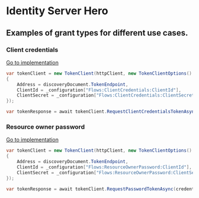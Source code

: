 # Identity Server Hero
## Examples of grant types for different use cases.

### Client credentials
[Go to implementation](https://github.com/sergiobarriel/identity-server-hero/blob/master/Superheros/Superheros.Console/Flows/ClientCredentialsFlow.cs)

```csharp
var tokenClient = new TokenClient(httpClient, new TokenClientOptions()
{
    Address = discoveryDocument.TokenEndpoint,
    ClientId = _configuration["Flows:ClientCredentials:ClientId"],
    ClientSecret = _configuration["Flows:ClientCredentials:ClientSecret"],
});

var tokenResponse = await tokenClient.RequestClientCredentialsTokenAsync(_configuration["Flows:ClientCredentials:Resource"]);
```

### Resource owner password
[Go to implementation](https://github.com/sergiobarriel/identity-server-hero/blob/master/Superheros/Superheros.Console/Flows/ResourceOwnerPasswordFlow.cs)

```csharp
var tokenClient = new TokenClient(httpClient, new TokenClientOptions()
{
    Address = discoveryDocument.TokenEndpoint,
    ClientId = _configuration["Flows:ResourceOwnerPassword:ClientId"],
    ClientSecret = _configuration["Flows:ResourceOwnerPassword:ClientSecret"],
});

var tokenResponse = await tokenClient.RequestPasswordTokenAsync(credentials.username, credentials.password);
```
